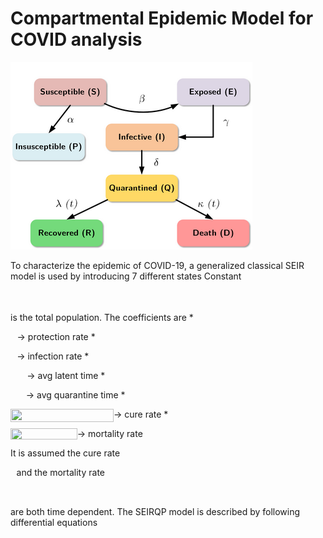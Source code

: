 
# Compartmental Epidemic Model for COVID analysis
![seirqdp model](/seirqdp.png)

To characterize the epidemic of COVID-19, a generalized classical SEIR model is used by introducing 7 different states
Constant <p align="center"><img src="/tex/bb9188fdda20aa975fe905e0527c2622.svg?invert_in_darkmode&sanitize=true" align=middle width=242.59716854999996pt height=14.42921205pt/></p> is the total population.
The coefficients are
*<p align="left"><img src="/tex/a6eca520b045472266ecb2c6c5f2a71c.svg?invert_in_darkmode&sanitize=true" align=left width=10.576504949999999pt height=7.0776222pt/></p> → protection rate
*<p align="left"><img src="/tex/d74acd278fad497ab7a6e38616718ebc.svg?invert_in_darkmode&sanitize=true" align=left width=10.165550999999999pt height=14.611878599999999pt/></p> → infection rate
*<p align="left"><img src="/tex/2c0da98e9c4fe60111c204449e329f9f.svg?invert_in_darkmode&sanitize=true" align=left width=26.25042915pt height=17.399144399999997pt/></p> → avg latent time
*<p align="left"><img src="/tex/cfabb555ac9b0e396f5e788663f376c6.svg?invert_in_darkmode&sanitize=true" align=left width=24.7546398pt height=14.202794099999998pt/></p> → avg quarantine time
*<p align="left"><img src="/tex/067d63d908a15151c5ec5403374e410c.svg?invert_in_darkmode&sanitize=true" align=left width=164.93717955pt height=20.5316694pt/></p> → cure rate
*<p align="left"><img src="/tex/89a39e63fc0cc1bc7792643ec8ba7f4e.svg?invert_in_darkmode&sanitize=true" align=left width=106.70107635000001pt height=18.0201615pt/></p> → mortality rate
  
It is assumed the cure rate <p align="left"><img src="/tex/18f8eacfb4280d2c13c04e23edc6650d.svg?invert_in_darkmode&sanitize=true" align=left width=9.589082249999999pt height=11.4155283pt/></p> and the mortality rate <p align="left"><img src="/tex/8d8d6de7d9b2c975505cf593972a87a0.svg?invert_in_darkmode&sanitize=true" align=middle width=9.4711155pt height=7.0776222pt/></p> are both time dependent.
The SEIRQP model is described by following differential equations

<p align="left"><img src="/tex/cc4cde61b4f05d62b730cf403142b380.svg?invert_in_darkmode&sanitize=true&sanitize=true" align=left width=14.469991799999997pt height=14.77813755pt/></p>
